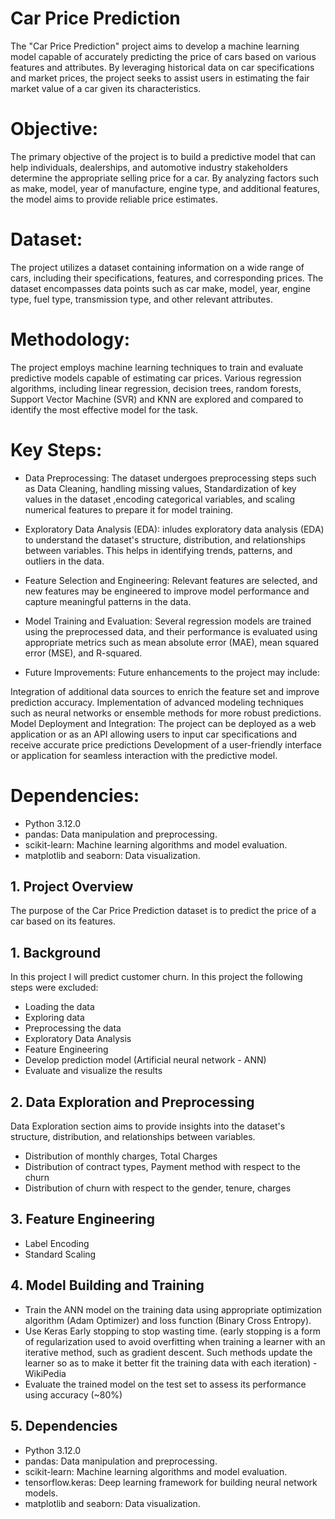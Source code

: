 # Car Price Prediction #

The "Car Price Prediction" project aims to develop a machine learning model capable of accurately predicting the price of cars based on various features and attributes. By leveraging historical data on car specifications and market prices, the project seeks to assist users in estimating the fair market value of a car given its characteristics.

# Objective:

The primary objective of the project is to build a predictive model that can help individuals, dealerships, and automotive industry stakeholders determine the appropriate selling price for a car. By analyzing factors such as make, model, year of manufacture, engine type, and additional features, the model aims to provide reliable price estimates.

# Dataset:

The project utilizes a dataset containing information on a wide range of cars, including their specifications, features, and corresponding prices. The dataset encompasses data points such as car make, model, year, engine type, fuel type, transmission type, and other relevant attributes.

# Methodology:

The project employs machine learning techniques to train and evaluate predictive models capable of estimating car prices. Various regression algorithms, including linear regression, decision trees, random forests, Support Vector Machine (SVR) and KNN are explored and compared to identify the most effective model for the task.

# Key Steps:

* Data Preprocessing: The dataset undergoes preprocessing steps such as Data Cleaning, handling missing values, Standardization of key values in the dataset ,encoding categorical variables, and scaling numerical features to prepare it for model training.

* Exploratory Data Analysis (EDA): inludes exploratory data analysis (EDA) to understand the dataset's structure, distribution, and relationships between variables. This helps in identifying trends, patterns, and outliers in the data.

* Feature Selection and Engineering: Relevant features are selected, and new features may be engineered to improve model performance and capture meaningful patterns in the data.

* Model Training and Evaluation: Several regression models are trained using the preprocessed data, and their performance is evaluated using appropriate metrics such as mean absolute error (MAE), mean squared error (MSE), and R-squared.

* Future Improvements:
Future enhancements to the project may include:

Integration of additional data sources to enrich the feature set and improve prediction accuracy.
Implementation of advanced modeling techniques such as neural networks or ensemble methods for more robust predictions.
Model Deployment and Integration: The project can be deployed as a web application or as an API allowing users to input car specifications and receive accurate price predictions
Development of a user-friendly interface or application for seamless interaction with the predictive model.

# Dependencies:

* Python 3.12.0
* pandas: Data manipulation and preprocessing.
* scikit-learn: Machine learning algorithms and model evaluation.
* matplotlib and seaborn: Data visualization.

























































## 1. Project Overview ##

The purpose of the Car Price Prediction dataset is to predict the price of a car based on its features.


## 1. Background ##

In this project I will predict customer churn. In this project the following steps were excluded:

* Loading the data
* Exploring data
* Preprocessing the data
* Exploratory Data Analysis
* Feature Engineering
* Develop prediction model (Artificial neural network - ANN)
* Evaluate and visualize the results

## 2. Data Exploration and Preprocessing ##

Data Exploration section aims to provide insights into the dataset's structure, distribution, and relationships between variables.

* Distribution of monthly charges, Total Charges
* Distribution of contract types, Payment method with respect to the churn
* Distribution of churn with respect to the gender, tenure, charges

## 3. Feature Engineering ##

* Label Encoding
* Standard Scaling

## 4. Model Building and Training 

* Train the ANN model on the training data using appropriate optimization algorithm (Adam Optimizer) and loss function (Binary Cross Entropy).
* Use Keras Early stopping to stop wasting time.
 (early stopping is a form of regularization used to avoid overfitting when training a learner with an iterative method, such as gradient descent. 
  Such methods update the learner so as to make it better fit the training data with each iteration) -WikiPedia
* Evaluate the trained model on the test set to assess its performance using accuracy (~80%)

## 5. Dependencies

* Python 3.12.0
* pandas: Data manipulation and preprocessing.
* scikit-learn: Machine learning algorithms and model evaluation.
* tensorflow.keras: Deep learning framework for building neural network models.
* matplotlib and seaborn: Data visualization.

